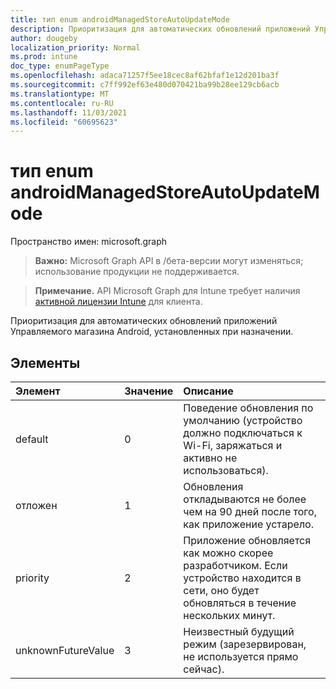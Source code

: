 ```yaml
---
title: тип enum androidManagedStoreAutoUpdateMode
description: Приоритизация для автоматических обновлений приложений Управляемого магазина Android, установленных при назначении.
author: dougeby
localization_priority: Normal
ms.prod: intune
doc_type: enumPageType
ms.openlocfilehash: adaca71257f5ee18cec8af62bfaf1e12d201ba3f
ms.sourcegitcommit: c7ff992ef63e480d070421ba99b28ee129cb6acb
ms.translationtype: MT
ms.contentlocale: ru-RU
ms.lasthandoff: 11/03/2021
ms.locfileid: "60695623"
---
```

# <a name="androidmanagedstoreautoupdatemode-enum-type"></a>тип enum androidManagedStoreAutoUpdateMode

Пространство имен: microsoft.graph

> **Важно:** Microsoft Graph API в /бета-версии могут изменяться; использование продукции не поддерживается.

> **Примечание.** API Microsoft Graph для Intune требует наличия [активной лицензии Intune](https://go.microsoft.com/fwlink/?linkid=839381) для клиента.

Приоритизация для автоматических обновлений приложений Управляемого магазина Android, установленных при назначении.

## <a name="members"></a>Элементы
|Элемент|Значение|Описание|
|:---|:---|:---|
|default|0|Поведение обновления по умолчанию (устройство должно подключаться к Wi-Fi, заряжаться и активно не использоваться).|
|отложен|1|Обновления откладываются не более чем на 90 дней после того, как приложение устарело.|
|priority|2|Приложение обновляется как можно скорее разработчиком. Если устройство находится в сети, оно будет обновляться в течение нескольких минут.|
|unknownFutureValue|3|Неизвестный будущий режим (зарезервирован, не используется прямо сейчас).|



